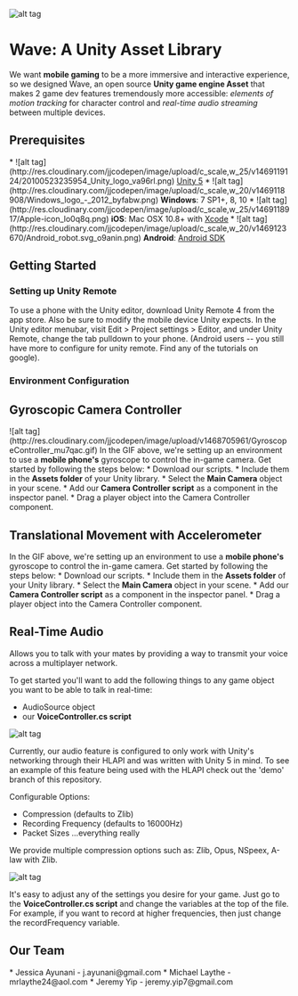 ![alt tag](http://res.cloudinary.com/jjcodepen/image/upload/v1469118381/Wave_LogoType_ynoxdo.jpg)  

# Wave: A Unity Asset Library
We want <b>mobile gaming</b> to be a more immersive and interactive experience, so we designed Wave, an open source <b>Unity game engine Asset</b> that makes 2 game dev features tremendously more accessible: <i>elements of motion tracking</i> for character control and <i>real-time audio streaming</i> between multiple devices.

<h2> Prerequisites </h2>
   * ![alt tag](http://res.cloudinary.com/jjcodepen/image/upload/c_scale,w_25/v1469119124/20100523235954_Unity_logo_va96rl.png) <a href="https://unity3d.com/get-unity/download">Unity 5</a>
   * ![alt tag](http://res.cloudinary.com/jjcodepen/image/upload/c_scale,w_20/v1469118908/Windows_logo_-_2012_byfabw.png) <b>Windows</b>: 7 SP1+, 8, 10
   * ![alt tag](http://res.cloudinary.com/jjcodepen/image/upload/c_scale,w_25/v1469118917/Apple-icon_lo0q8q.png) <b>iOS</b>: Mac OSX 10.8+ with <a href="https://itunes.apple.com/us/app/xcode/id497799835?mt=12">Xcode</a>
   * ![alt tag](http://res.cloudinary.com/jjcodepen/image/upload/c_scale,w_20/v1469123670/Android_robot.svg_o9anin.png) <b>Android</b>: <a href="https://developer.android.com/studio/index.html">Android SDK</a>

<h2> Getting Started </h2>
  <h3> Setting up Unity Remote </h3>
    To use a phone with the Unity editor, download Unity Remote 4 from the app store. Also be sure to modify the mobile device Unity expects. In the Unity editor menubar, visit Edit > Project settings > Editor, and under Unity Remote, change the tab pulldown to your phone. (Android users -- you still have more to configure for unity remote. Find any of the tutorials on google).
  <h3> Environment Configuration </h3>
  
<h2> Gyroscopic Camera Controller </h2>
   ![alt tag](http://res.cloudinary.com/jjcodepen/image/upload/v1468705961/GyroscopeController_mu7qac.gif)   
   In the GIF above, we're setting up an environment to use a <b>mobile phone's</b> gyroscope to control the in-game camera. Get started by following the steps below:
   * Download our scripts.
   * Include them in the <b>Assets folder</b> of your Unity library.
   * Select the <b>Main Camera</b> object in your scene.
   * Add our <b>Camera Controller script</b> as a component in the inspector panel.
   * Drag a player object into the Camera Controller component.  
  
<h2> Translational Movement with Accelerometer  </h2>
   In the GIF above, we're setting up an environment to use a <b>mobile phone's</b> gyroscope to control the in-game camera. Get started by following the steps below:
   * Download our scripts.
   * Include them in the <b>Assets folder</b> of your Unity library.
   * Select the <b>Main Camera</b> object in your scene.
   * Add our <b>Camera Controller script</b> as a component in the inspector panel.
   * Drag a player object into the Camera Controller component.  
  
<h2> Real-Time Audio </h2>
  Allows you to talk with your mates by providing a way to transmit your voice across a multiplayer network.
   
  To get started you'll want to add the following things to any game object you want to be able to talk in real-time:
  * AudioSource object
  * our <b>VoiceController.cs script</b>

![alt tag](http://res.cloudinary.com/dhwokgvxt/image/upload/v1469118991/Screen_Shot_2016-07-21_at_9.33.06_AM_v7tqw6.png)  
   
 Currently, our audio feature is configured to only work with Unity's networking through their HLAPI and was written with Unity 5 in mind. To see an example of this feature being used with the HLAPI check out the 'demo' branch of this repository.
  
 Configurable Options:
 * Compression (defaults to Zlib)
 * Recording Frequency (defaults to 16000Hz)
 * Packet Sizes
 ...everything really
 
We provide multiple compression options such as: Zlib, Opus, NSpeex, A-law with Zlib. 

![alt tag](http://res.cloudinary.com/dhwokgvxt/image/upload/v1469118985/Screen_Shot_2016-07-21_at_9.27.54_AM_aho1lh.png)  
  
 It's easy to adjust any of the settings you desire for your game. Just go to the <b>VoiceController.cs script</b> and change the variables at the top of the file. For example, if you want to record at higher frequencies, then just change the recordFrequency variable.
 
<h2> Our Team </h2>
   * Jessica Ayunani - j.ayunani@gmail.com
   * Michael Laythe - mrlaythe24@aol.com
   * Jeremy Yip - jeremy.yip7@gmail.com
